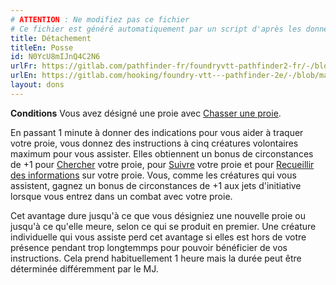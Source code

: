 ```yaml
---
# ATTENTION : Ne modifiez pas ce fichier
# Ce fichier est généré automatiquement par un script d'après les données du module Foundry VTT officiel et de sa traduction
title: Détachement
titleEn: Posse
id: N0YcU8mIJnQ4C2N6
urlFr: https://gitlab.com/pathfinder-fr/foundryvtt-pathfinder2-fr/-/blob/master/data/feats/N0YcU8mIJnQ4C2N6.htm
urlEn: https://gitlab.com/hooking/foundry-vtt---pathfinder-2e/-/blob/master/packs/data/feats.db/posse.json
layout: dons
---
```

**Conditions** Vous avez désigné une proie avec [Chasser une proie](../actions/chasser-une-proie.html).

En passant 1 minute à donner des indications pour vous aider à traquer votre proie, vous donnez des instructions à cinq créatures volontaires maximum pour vous assister. Elles obtiennent un bonus de circonstances de +1 pour [Chercher](../actions/chercher.html) votre proie, pour [Suivre](../actions/pister.html) votre proie et pour [Recueillir des informations](../actions/recueillir-des-informations.html) sur votre proie. Vous, comme les créatures qui vous assistent, gagnez un bonus de circonstances de +1 aux jets d'initiative lorsque vous entrez dans un combat avec votre proie.

Cet avantage dure jusqu'à ce que vous désigniez une nouvelle proie ou jusqu'à ce qu'elle meure, selon ce qui se produit en premier. Une créature individuelle qui vous assiste perd cet avantage si elles est hors de votre présence pendant trop longtemmps pour pouvoir bénéficier de vos instructions. Cela prend habituellement 1 heure mais la durée peut être déterminée différemment par le MJ.
